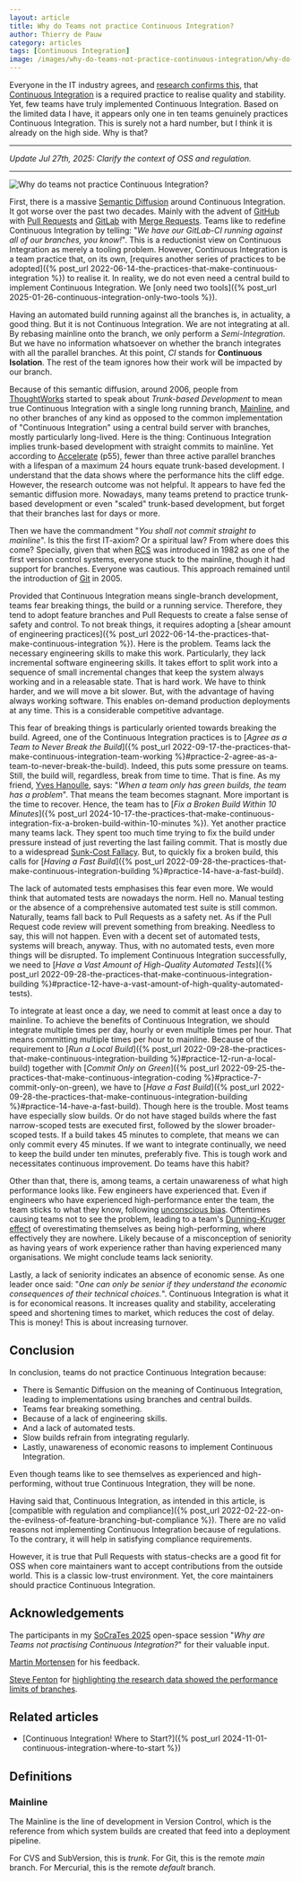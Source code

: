 ```yaml
---
layout: article
title: Why do Teams not practice Continuous Integration?
author: Thierry de Pauw
category: articles
tags: [Continuous Integration]
image: /images/why-do-teams-not-practice-continuous-integration/why-do-teams-not-practice-continuous-integration.jpeg
---
```


Everyone in the IT industry agrees, and [research confirms this](https://app.thestorygraph.com/books/0baa7f2a-3f3f-4752-9d81-0434117d0648), that [Continuous Integration](https://martinfowler.com/articles/originalContinuousIntegration.html) is a required practice to realise quality and stability. Yet, few teams have truly implemented Continuous Integration. Based on the limited data I have, it appears only one in ten teams genuinely practices Continuous Integration. This is surely not a hard number, but I think it is already on the high side. Why is that?

---

*Update Jul 27th, 2025: Clarify the context of OSS and regulation.*

---

![Why do teams not practice Continuous Integration?](/images/why-do-teams-not-practice-continuous-integration/why-do-teams-not-practice-continuous-integration.jpeg)

First, there is a massive [Semantic Diffusion](https://martinfowler.com/bliki/SemanticDiffusion.html) around Continuous Integration. It got worse over the past two decades. Mainly with the advent of [GitHub](https://github.com/) with [Pull Requests](https://docs.github.com/en/pull-requests/collaborating-with-pull-requests/proposing-changes-to-your-work-with-pull-requests/about-pull-requests) and [GitLab](https://about.gitlab.com/) with [Merge Requests](https://docs.gitlab.com/user/project/merge_requests/). Teams like to redefine Continuous Integration by telling: "*We have our GitLab-CI running against all of our branches, you know!*". This is a reductionist view on Continuous Integration as merely a tooling problem. However, Continuous Integration is a team practice that, on its own, [requires another series of practices to be adopted]({% post_url 2022-06-14-the-practices-that-make-continuous-integration %}) to realise it. In reality, we do not even need a central build to implement Continuous Integration. We [only need two tools]({% post_url 2025-01-26-continuous-integration-only-two-tools %}).

Having an automated build running against all the branches is, in actuality, a good thing. But it is not Continuous Integration. We are not integrating at all. By rebasing mainline onto the branch, we only perform a *Semi-Integration*. But we have no information whatsoever on whether the branch integrates with all the parallel branches. At this point, *CI* stands for **Continuous Isolation**. The rest of the team ignores how their work will be impacted by our branch.

Because of this semantic diffusion, around 2006, people from [ThoughtWorks](https://www.thoughtworks.com/) started to speak about *Trunk-based Development* to mean true Continuous Integration with a single long running branch, [Mainline](#mainline), and no other branches of any kind as opposed to the common implementation of "Continuous Integration" using a central build server with branches, mostly particularly long-lived. Here is the thing: Continuous Integration implies trunk-based development with straight commits to mainline. Yet according to [Accelerate](https://app.thestorygraph.com/books/0baa7f2a-3f3f-4752-9d81-0434117d0648) (p55), fewer than three active parallel branches with a lifespan of a maximum 24 hours equate trunk-based development. I understand that the data shows where the performance hits the cliff edge. However, the research outcome was not helpful. It appears to have fed the semantic diffusion more. Nowadays, many teams pretend to practice trunk-based development or even "scaled" trunk-based development, but forget that their branches last for days or more.

Then we have the commandment "*You shall not commit straight to mainline*". Is this the first IT-axiom? Or a spiritual law? From where does this come? Specially, given that when [RCS](https://en.wikipedia.org/wiki/Revision_Control_System) was introduced in 1982 as one of the first version control systems, everyone stuck to the mainline, though it had support for branches. Everyone was cautious. This approach remained until the introduction of [Git](https://en.wikipedia.org/wiki/Git) in 2005.

Provided that Continuous Integration means single-branch development, teams fear breaking things, the build or a running service. Therefore, they tend to adopt feature branches and Pull Requests to create a false sense of safety and control. To not break things, it requires adopting a [shear amount of engineering practices]({% post_url 2022-06-14-the-practices-that-make-continuous-integration %}). Here is the problem. Teams lack the necessary engineering skills to make this work. Particularly, they lack incremental software engineering skills. It takes effort to split work into a sequence of small incremental changes that keep the system always working and in a releasable state. That is hard work. We have to think harder, and we will move a bit slower. But, with the advantage of having always working software. This enables on-demand production deployments at any time. This is a considerable competitive advantage.

This fear of breaking things is particularly oriented towards breaking the build. Agreed, one of the Continuous Integration practices is to [*Agree as a Team to Never Break the Build*]({% post_url 2022-09-17-the-practices-that-make-continuous-integration-team-working %}#practice-2-agree-as-a-team-to-never-break-the-build). Indeed, this puts some pressure on teams. Still, the build will, regardless, break from time to time. That is fine. As my friend, [Yves Hanoulle](https://www.hanoulle.be/), says: "*When a team only has green builds, the team has a problem*". That means the team becomes stagnant. More important is the time to recover. Hence, the team has to [*Fix a Broken Build Within 10 Minutes*]({% post_url 2024-10-17-the-practices-that-make-continuous-integration-fix-a-broken-build-within-10-minutes %}). Yet another practice many teams lack. They spent too much time trying to fix the build under pressure instead of just reverting the last failing commit. That is mostly due to a widespread [Sunk-Cost Fallacy](https://en.wikipedia.org/wiki/Sunk_cost#Fallacy_effect). But, to quickly fix a broken build, this calls for [*Having a Fast Build*]({% post_url 2022-09-28-the-practices-that-make-continuous-integration-building %}#practice-14-have-a-fast-build).

The lack of automated tests emphasises this fear even more. We would think that automated tests are nowadays the norm. Hell no. Manual testing or the absence of a comprehensive automated test suite is still common. Naturally, teams fall back to Pull Requests as a safety net. As if the Pull Request code review will prevent something from breaking. Needless to say, this will not happen. Even with a decent set of automated tests, systems will breach, anyway. Thus, with no automated tests, even more things will be disrupted. To implement Continuous Integration successfully, we need to [*Have a Vast Amount of High-Quality Automated Tests*]({% post_url 2022-09-28-the-practices-that-make-continuous-integration-building %}#practice-12-have-a-vast-amount-of-high-quality-automated-tests).

To integrate at least once a day, we need to commit at least once a day to mainline. To achieve the benefits of Continuous Integration, we should integrate multiple times per day, hourly or even multiple times per hour. That means committing multiple times per hour to mainline. Because of the requirement to [*Run a Local Build*]({% post_url 2022-09-28-the-practices-that-make-continuous-integration-building %}#practice-12-run-a-local-build) together with [*Commit Only on Green*]({% post_url 2022-09-25-the-practices-that-make-continuous-integration-coding %}#practice-7-commit-only-on-green), we have to [*Have a Fast Build*]({% post_url 2022-09-28-the-practices-that-make-continuous-integration-building %}#practice-14-have-a-fast-build). Though here is the trouble. Most teams have especially slow builds. Or do not have staged builds where the fast narrow-scoped tests are executed first, followed by the slower broader-scoped tests. If a build takes 45 minutes to complete, that means we can only commit every 45 minutes. If we want to integrate continually, we need to keep the build under ten minutes, preferably five. This is tough work and necessitates continuous improvement. Do teams have this habit?

Other than that, there is, among teams, a certain unawareness of what high performance looks like. Few engineers have experienced that. Even if engineers who have experienced high-performance enter the team, the team sticks to what they know, following [unconscious bias](https://www.imperial.ac.uk/equality/resources/unconscious-bias/). Oftentimes causing teams not to see the problem, leading to a team's [Dunning-Kruger effect](https://en.wikipedia.org/wiki/Dunning%E2%80%93Kruger_effect) of overestimating themselves as being high-performing, where effectively they are nowhere. Likely because of a misconception of seniority as having years of work experience rather than having experienced many organisations. We might conclude teams lack seniority.

Lastly, a lack of seniority indicates an absence of economic sense. As one leader once said: "*One can only be senior if they understand the economic consequences of their technical choices.*". Continuous Integration is what it is for economical reasons. It increases quality and stability, accelerating speed and shortening times to market, which reduces the cost of delay. This is money! This is about increasing turnover.

## Conclusion

In conclusion, teams do not practice Continuous Integration because:

- There is Semantic Diffusion on the meaning of Continuous Integration, leading to implementations using branches and central builds.
- Teams fear breaking something.
- Because of a lack of engineering skills.
- And a lack of automated tests.
- Slow builds refrain from integrating regularly.
- Lastly, unawareness of economic reasons to implement Continuous Integration.

Even though teams like to see themselves as experienced and high-performing, without true Continuous Integration, they will be none.

Having said that, Continuous Integration, as intended in this article, is [compatible with regulation and compliance]({% post_url 2022-02-22-on-the-evilness-of-feature-branching-but-compliance %}). There are no valid reasons not implementing Continuous Integration because of regulations. To the contrary, it will help in satisfying compliance requirements.

However, it is true that Pull Requests with status-checks are a good fit for OSS when core maintainers want to accept contributions from the outside world. This is a classic low-trust environment. Yet, the core maintainers should practice Continuous Integration.

## Acknowledgements

The participants in my [SoCraTes 2025](https://www.socrates-conference.de/) open-space session "*Why are Teams not practising Continuous Integration?*" for their valuable input.

[Martin Mortensen](https://mortensensc.dk/en/home) for his feedback.

[Steve Fenton](https://mastodon.social/@stevefenton) for [highlighting the research data showed the performance limits of branches](https://mastodon.social/@stevefenton/114919363606607037).

## Related articles

- [Continuous Integration! Where to Start?]({% post_url 2024-11-01-continuous-integration-where-to-start %})

## Definitions

### Mainline

The Mainline is the line of development in Version Control, which is the reference from which system builds are created that feed into a deployment pipeline.

For CVS and SubVersion, this is *trunk*. For Git, this is the remote *main* branch. For Mercurial, this is the remote *default* branch.
